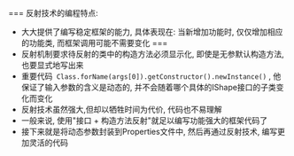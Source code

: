 ===
反射技术的编程特点: 
- 大大提供了编写稳定框架的能力, 具体表现在: 当新增加功能时, 仅仅增加相应的功能类, 而框架调用可能不需要变化
===
- 反射机制要求待反射的类中的构造方法必须显示化, 即使是无参默认构造方法, 也要显式地写出来
- 重要代码` Class.forName(args[0]).getConstructor().newInstance()` , 他保证了输入参数的含义是动态的, 并不会随着哪个具体的IShape接口的子类变化而变化
- 反射技术虽然强大,但却以牺牲时间为代价, 代码也不易理解
- 一般来说, 使用"接口 + 构造方法反射"就足以编写功能强大的框架代码了
- 接下来就是将动态参数封装到Properties文件中, 然后再通过反射技术, 编写更加灵活的代码

